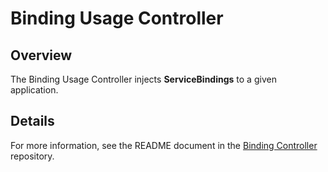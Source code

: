 # Binding Usage Controller

## Overview

The Binding Usage Controller injects **ServiceBindings** to a given application.

## Details

For more information, see the README document in the [Binding Controller](https://github.com/kyma-project/kyma/tree/main/components/service-binding-usage-controller) repository.
